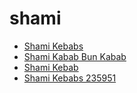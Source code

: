 # shami

 * [Shami Kebabs](../../index/s/shami-kebabs-235951.json)
 * [Shami Kabab Bun Kabab](../../index/s/shami-kabab-bun-kabab.json)
 * [Shami Kebab](../../index/s/shami-kebab.json)
 * [Shami Kebabs 235951](../../index/s/shami-kebabs-235951.json)

